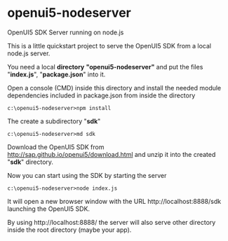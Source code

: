# openui5-nodeserver
OpenUI5 SDK Server running on node.js

This is a little quickstart project to serve the OpenUI5 SDK from a local node.js server.

You need a local **directory** **"openui5-nodeserver"** and put the files "**index.js**", "**package.json**" into it.

Open a console (CMD) inside this directory and install the needed module dependencies included in package.json from inside the directory

    c:\openui5-nodeserver>npm install

The create a subdirectory "**sdk**" 

    c:\openui5-nodeserver>md sdk
    
Download the OpenUI5 SDK from http://sap.github.io/openui5/download.html and unzip it into the created "**sdk**" directory. 

Now you can start using the SDK  by starting the server

    c:\openui5-nodeserver>node index.js

It will open a new browser window with the URL 
http://localhost:8888/sdk
launching the OpenUI5 SDK.

By using
http://localhost:8888/
the server will also serve other directory inside the root directory (maybe your app).
